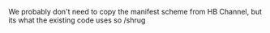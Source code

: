 We probably don't need to copy the manifest scheme from HB Channel, but its what the existing code uses so /shrug
